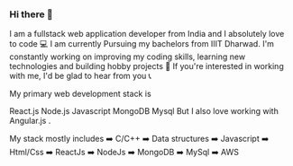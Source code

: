 ### Hi there 👋

I am a fullstack web application developer from India and I absolutely love to code :computer:
I am currently Pursuing my bachelors from IIIT Dharwad.
I'm constantly working on improving my coding skills, learning new technologies and building hobby projects :space_invader:
If you're interested in working with me, I'd be glad to hear from you  :telephone_receiver:

My primary web development stack is

React.js
Node.js
Javascript
MongoDB
Mysql
But I also love working with Angular.js .


My stack mostly includes
:arrow_right: C/C++
:arrow_right: Data structures
:arrow_right: Javascript
:arrow_right: Html/Css
:arrow_right: ReactJs
:arrow_right: NodeJs
:arrow_right: MongoDB
:arrow_right: MySql
:arrow_right: AWS

<!--
**Akshaya222/akshaya222** is a ✨ _special_ ✨ repository because its `README.md` (this file) appears on your GitHub profile.

Here are some ideas to get you started:

- 🔭 I’m currently working on ...
- 🌱 I’m currently learning ...
- 👯 I’m looking to collaborate on ...
- 🤔 I’m looking for help with ...
- 💬 Ask me about ...
- 📫 How to reach me: ...
- 😄 Pronouns: ...
- ⚡ Fun fact: ...
-->
